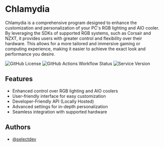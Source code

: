 # **Chlamydia**

Chlamydia is a comprehensive program designed to enhance the customization and personalization of your PC's RGB lighting and AIO cooler. By leveraging the SDKs of supported RGB systems, such as Corsair and NZXT, it provides users with greater control and flexibility over their hardware. This allows for a more tailored and immersive gaming or computing experience, making it easier to achieve the exact look and performance you desire.

![GitHub License](https://img.shields.io/github/license/selectdev/Chlamydia?label=License)
![GitHub Actions Workflow Status](https://img.shields.io/github/actions/workflow/status/selectdev/Chlamydia/codeql.yml?branch=production&label=Build%20Status)
![Service Version](https://img.shields.io/github/package-json/version/selectdev/Chlamydia?label=Service%20Version)

## Features

-   Enhanced control over RGB lighting and AIO coolers
-   User-friendly interface for easy customization
-   Developer-Friendly API (Locally Hosted)
-   Advanced settings for in-depth personalization
-   Seamless integration with supported hardware

## Authors

-   [@selectdev](https://www.github.com/selectdev)
